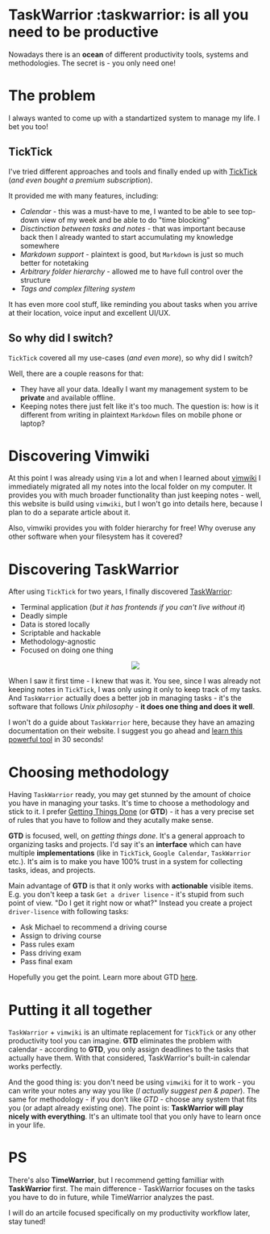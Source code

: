 # TaskWarrior :taskwarrior: is all you need to be productive

Nowadays there is an **ocean** of different productivity tools, systems and methodologies. The secret is - you only need one!

# The problem
I always wanted to come up with a standartized system to manage my life. I bet you too!

## TickTick
I've tried different approaches and tools and finally ended up with [TickTick](https://ticktick.com) (*and even bought a premium subscription*).

It provided me with many features, including:
 - *Calendar* - this was a must-have to me, I wanted to be able to see top-down view of my week and be able to do "time blocking"
 - *Disctinction between tasks and notes* - that was important because back then I already wanted to start accumulating my knowledge somewhere
 - *Markdown support* - plaintext is good, but `Markdown` is just so much better for notetaking
 - *Arbitrary folder hierarchy* - allowed me to have full control over the structure
 - *Tags and complex filtering system*

It has even more cool stuff, like reminding you about tasks when you arrive at their location, voice input and excellent UI/UX.

## So why did I switch?
`TickTick` covered all my use-cases (*and even more*), so why did I switch?

Well, there are a couple reasons for that:
 - They have all your data. Ideally I want my management system to be **private** and available offline.
 - Keeping notes there just felt like it's too much. The question is: how is it different from writing in plaintext `Markdown` files on mobile phone or laptop?

# Discovering Vimwiki
At this point I was already using `Vim` a lot and when I learned about [vimwiki](https://githbu.com/vimwiki/vimwiki) I immediately migrated all my notes into the local folder on my computer.
It provides you with much broader functionality than just keeping notes - well, this website is build using `vimwiki`, but I won't go into details here, because I plan to do a separate article about it.

Also, vimwiki provides you with folder hierarchy for free! Why overuse any other software when your filesystem has it covered?


# Discovering TaskWarrior
After using `TickTick` for two years, I finally discovered [TaskWarrior](https://taskwarrior.org):
 - Terminal application (*but it has frontends if you can't live without it*)
 - Deadly simple
 - Data is stored locally
 - Scriptable and hackable
 - Methodology-agnostic
 - Focused on doing one thing

<p align="center">
<img src="https://upload.wikimedia.org/wikipedia/en/5/59/Taskwarrior_logo.png">
</p>

When I saw it first time - I knew that was it.  You see, since I was already not keeping notes in `TickTick`, I was only using it only to keep track of my tasks. And `TaskWarrior` actually does a better job in managing tasks - it's the software that follows *Unix philosophy* - **it does one thing and does it well**.

I won't do a guide about `TaskWarrior` here, because they have an amazing documentation on their website. I suggest you go ahead and [learn this powerful tool](https://taskwarrior.org/docs/30second.html) in 30 seconds!

# Choosing methodology
Having `TaskWarrior` ready, you may get stunned by the amount of choice you have in managing your tasks. It's time to choose a methodology and stick to it. I prefer [Getting Things Done](https://hamberg.no/gtd) (or **GTD**) - it has a very precise set of rules that you have to follow and they acutally make sense.

**GTD** is focused, well, on *getting things done*. It's a general approach to organizing tasks and projects. I'd say it's an **interface** which can have multiple **implementations** (like in `TickTick`, `Google Calendar`, `TaskWarrior` etc.).
It's aim is to make you have 100% trust in a system for collecting tasks, ideas, and projects.

Main advantage of **GTD** is that it only works with **actionable** visible items. E.g. you don't keep a task `Get a driver lisence` - it's stupid from such point of view. "Do I get it right now or what?" Instead you create a project `driver-lisence` with following tasks:
 - Ask Michael to recommend a driving course
 - Assign to driving course
 - Pass rules exam
 - Pass driving exam
 - Pass final exam

Hopefully you get the point. Learn more about GTD [here](https://hamberg.no/gtd).

# Putting it all together
`TaskWarrior` + `vimwiki` is an ultimate replacement for `TickTick` or any other productivity tool you can imagine. **GTD** eliminates the problem with calendar - according to **GTD**, you only assign deadlines to the tasks that actually have them. With that considered, TaskWarrior's built-in calendar works perfectly.

And the good thing is: you don't need be using `vimwiki` for it to work - you can write your notes any way you like (*I actually suggest pen & paper*). The same for methodology - if you don't like *GTD* - choose any system that fits you (or adapt already existing one). The point is: **TaskWarrior will play nicely with everything**. It's an ultimate tool that you only have to learn once in your life.

# PS
There's also **TimeWarrior**, but I recommend getting familliar with **TaskWarrior** first. The main difference - TaskWarrior focuses on the tasks you have to do in future, while TimeWarrior analyzes the past.

I will do an artcile focused specifically on my productivity workflow later, stay tuned!
